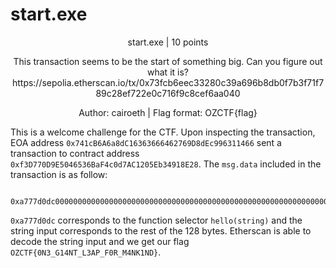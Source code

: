 # start.exe

<p align="center">start.exe | 10 points</p>
<p align="center">This transaction seems to be the start of something big. Can you figure out what it is? https://sepolia.etherscan.io/tx/0x73fcb6eec33280c39a696b8db0f7b3f71f789c28ef722e0c716f9c8cef6aa040</p>
<p align="center">Author: cairoeth | Flag format: OZCTF{flag}</p>

This is a welcome challenge for the CTF. Upon inspecting the transaction, EOA address `0x741cB6A6a8dC16363666462769D8dEc996311466` sent a transaction to contract address `0xf3D770D9E5046536BaF4c0d7AC1205Eb34918E28`. The `msg.data` included in the transaction is as follow:

```

0xa777d0dc000000000000000000000000000000000000000000000000000000000000002000000000000000000000000000000000000000000000000000000000000000214f5a4354467b304e335f4731344e545f4c3341505f4630525f4d344e4b314e447d00000000000000000000000000000000000000000000000000000000000000

```

`0xa777d0dc` corresponds to the function selector `hello(string)` and the string input corresponds to the rest of the 128 bytes. Etherscan is able to decode the string input and we get our flag `OZCTF{0N3_G14NT_L3AP_F0R_M4NK1ND}`.
